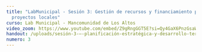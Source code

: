 ```yaml
---
title: "LabMunicipal - Sesión 3: Gestión de recursos y financiamiento para
  proyectos locales"
curso: Lab Municipal - Mancomunidad de Los Altos
video_zoom: https://www.youtube.com/embed/Z9gRngGGT5E?si=Qy4GaX6PnzGsaWj3
handout: /uploads/sesión-3-–-planificación-estratégica-y-desarrollo-territorial-vf.pdf
numero: 3
---
```

